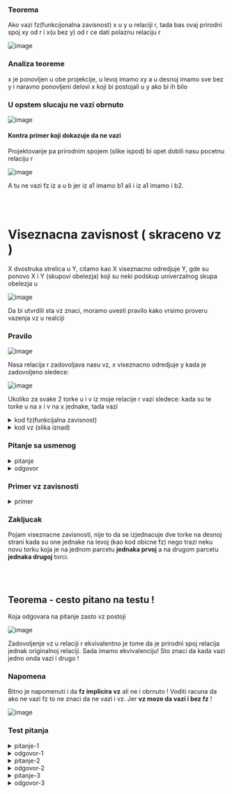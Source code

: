 <!-- Summary snippet

<details>
 <summary> Name of Summary </summary> 
  
Some snippet of text
 
</details>


-->

### Teorema

Ako vazi fz(funkcijonalna zavisnost) x u y u relaciji r, tada bas ovaj prirodni spoj xy od r i  x(u bez y) od r ce dati polaznu relaciju r

![image](https://user-images.githubusercontent.com/45834270/97109370-2cc5c080-16d3-11eb-82e2-f818c7a264c3.png)

### Analiza teoreme

x je ponovljen u obe projekcije, u levoj imamo xy a u desnoj imamo sve bez y i naravno ponovljeni delovi x koji bi postojali u y ako bi ih bilo

### U opstem slucaju ne vazi obrnuto

![image](https://user-images.githubusercontent.com/45834270/97109690-e7a28e00-16d4-11eb-9783-f44d0070b46e.png)

#### Kontra primer koji dokazuje da ne vazi

Projektovanje pa prirodnim spojem (slike ispod) bi opet dobili nasu pocetnu relaciju r

![image](https://user-images.githubusercontent.com/45834270/97109780-7a432d00-16d5-11eb-8770-7e5634d67680.png)

A tu ne vazi fz iz a u b jer iz a1 imamo b1 ali i iz a1 imamo i b2.

</br></br>

# Viseznacna zavisnost ( skraceno vz ) 

X dvostruka strelica u Y, citamo kao X viseznacno odredjuje Y, gde su ponovo X i Y (skupovi obelezja) koji su neki podskup univerzalnog skupa obelezja u

![image](https://user-images.githubusercontent.com/45834270/97110286-b1ffa400-16d8-11eb-9b8c-1c9616af72e4.png)

Da bi utvrdili sta vz znaci, moramo uvesti pravilo kako vrsimo proveru vazenja vz u realciji

### Pravilo

![image](https://user-images.githubusercontent.com/45834270/97113031-f47cad00-16e7-11eb-9cbf-353c9c9d9466.png)

Nasa relacija r zadovoljava nasu vz, x viseznacno odredjuje y kada je zadovoljeno sledece:

![image](https://user-images.githubusercontent.com/45834270/97113039-02cac900-16e8-11eb-85bf-bd1ad7bd1120.png)

Ukoliko za svake 2 torke u i v iz moje relacije r vazi sledece: kada su te torke u na x i v na x jednake, tada vazi

<details>
 <summary> kod fz(funkcijalna zavisnost)  </summary> 
 
 </br>
 
Da su onda jednaki i na y tj u[y] = v[y]
 
</details>

<details>
 <summary> kod vz (slika iznad)  </summary> 
 
 </br>
 
Se ne zahteva jednakost na y, nego se zahteva egzistencija neke torke, koja moze biti potpuno nova u odnosu na torke u i v ali formula ne trazi to, formula trazi da je to samo neka torka iz relacije r koja mora postojati, sto znaci da nije zabranjeno da ona bude jednaka torci u ili torci v ali ne mora biti, to je takva **nova torka da je u na xy jednako t na xy i da je v na x unija u bez y jednako t na x unija u bez y**

Sada zahtevamo da u slucaju jednakosti bilo koje dve torke na x mora postojati takva torka koja na prvim parcetom xy jednaka prvoj torci a na drugim parcetom x u bez y jednaka ovoj drugoj torci.
 
###### Definicija koja se pita !!
</details>

### Pitanje sa usmenog

<details>
 <summary> pitanje </summary> 
 
 </br>

Data je relacija sa puno torki(nije bitno koliko), kako cemo proveriti algoritamski, da li je zadovoljena fz X u Y

</details>

<details>
 <summary> odgovor </summary> 
 
 </br>

  - u postavimo na jednu torku fiksno, a v koristimo za prolazak kroz ostale torke u nasoj relaciji
  - onda proveravamo ispunjenost uslova za svake dve kombinacije 
  - isti taj proces uradimo i kada je v fiksno a u sluzi za prolazak kroz ostale torke relacije
  
Odnosno, proveravamo svaku sa svakom i gledamo ispunjenost uslova tekuce kombinacije

</details>


### Primer vz zavisnosti

<details>
 <summary> primer </summary> 
 
 </br>

![image](https://user-images.githubusercontent.com/45834270/97114318-24c84980-16f0-11eb-8a8b-d089476e6e55.png)

**Svako mora sa svakim da prodje u kombinaciji i mora ispuniti uslov**

#### Prva kombinacija: Ako uzmemo prvu torku a1, b1, c1 i drugu torku a1, b2, c2 

Da li postoji torka koja je jednaka prvoj na AB i drugoj nad AC. 

Pa postoji, to je treca a1, b1, c2. Jer nad AB su prva i treca torka jednake tj. a1, b1 su iste (sto se i trazi jer se gleda samo nad AB, tj nije potrebno gledati C kolonu) a takodje je treca torka jednaka drugoj torci nad AC odnosno jednaki su a1, c2.

#### Druga kombinacija: Ako uzmemo prvu a1, b1, c1 i trecu a1, b1, c2 torku

Da li postoji torka koja je jednaka prvoj na AB i trecoj nad AC. 

Postoji, i to je treca. Jer nad AB su prva i treca torka jednake, a i nad AC su jednake jer su treca i treca nad AC jednake. Bitan zakljucak iz ovoga je :
  - **ITERIRANA TORKA MOZE BITI ONA KOJU POSMATRAMO KAO TRENUTNU tj nije nuzno da torka t uvek bude RAZLICITA !**

#### Treca kombinacija: Ako uzmemo prvu i cetvrtu torku

Da li postoji torka koja je jednaka prvoj na AB i cetvrtoj nad AC. 

Postoji, to je prva, koja je jednaka prvoj nad AB i jednaka cetvrtoj nad AC.

#### Kombinacije se dalje nastavljaju ! Sada drugu torku ispitujemo sa svakom SLEDECOM

Da li postoji torka koja je jednaka drugoj na AB i TRECOJ nad AC.

Postoji, to je druga torka, koja je jednaka drugoj nad AB i trecoj nad AC.

###### Itd... cemo proci kroz sve i pokazati da A viseznacno odredjuje B

</br>
</br>

</details>

### Zakljucak

Pojam viseznacne zavisnosti, nije to da se izjednacuje dve torke na desnoj strani kada su one jednake na levoj (kao kod obicne fz) nego trazi neku novu torku koja je na jednom parcetu **jednaka prvoj** a na drugom parcetu **jednaka drugoj** torci.

</br>
</br>

## Teorema - cesto pitano na testu ! 

Koja odgovara na pitanje zasto vz postoji 

![image](https://user-images.githubusercontent.com/45834270/97120392-ea25d780-1716-11eb-8b90-8277b6425d9a.png)

Zadovoljenje vz u relaciji r ekvivalentno je tome da je prirodni spoj relacija jednak originalnoj relaciji. Sada imamo ekvivalenciju! Sto znaci da kada vazi jedno onda vazi i drugo !


### Napomena

Bitno je napomenuti i da **fz implicira vz** ali ne i obrnuto ! Voditi racuna da ako ne vazi fz to ne znaci da ne vazi i vz. Jer **vz moze da vazi i bez fz** !

![image](https://user-images.githubusercontent.com/45834270/97120729-83ee8400-1719-11eb-9bbb-6e035af27ea7.png)

### Test pitanja

<details>
 <summary> pitanje-1 </summary> 
 
 </br>

Dobijemo jednu relaciju i pitanje je da li u toj relaciji vazi neka vz.

</details>

<details>
 <summary> odgovor-1 </summary> 
 
 </br>

 Najbrzi nacin da odgovorimo na to pitanje je da napravimo prirodni spoj projekcija i vidimo da li je jednako sa r.
 
 Znaci dobijemo relaciju sa 5,6 torki, obelezja a,b,c,d  i pitanje je da li vazi b viseznacno u d. Znaci napravi se projekcija na bd, projekcija na abc(bitno da je pocetni skup bez d jer je pitanje da li vazi b viseznacno u d) i vidimo da li ce prirodni spoj te dve projekcije vratiti istu relaciju, ako vrati istu relaciju onda vazi vz ako ne onda ne vazi.
 
 </br>

</details>

<details>
 <summary> pitanje-2 </summary> 
 
 </br>

Dobijemo relaciju x viseznacno odredjuje y, dopuniti relaciju da zadovoljava vz. 

</details>

<details>
 <summary> odgovor-2 </summary> 
 
 </br>

Opet napravimo projekciju nad xy i projekciju na x unija u bez y, spojimo te 2 projekcije (uradimo **prirodni spoj**). Tada cemo dobiti i torke koje su nedostajale u polaznoj relaciji.

</details>

<details>
 <summary> pitanje-3 </summary> 
 
 </br>

Ako vazi A u B da li vazi viseznacno A u B i da li iz viseznacnog A u B vazi A u B, tu je potrebno odgovoriti samo za da ili ne.

</details>

<details>
 <summary> odgovor-3 </summary> 
 
 </br>

Ako vazi A u B onda vazi viseznacno A u B ali ne i obrnuto, tj iz viseznacnog A u B ne vazi A u B

</details>
